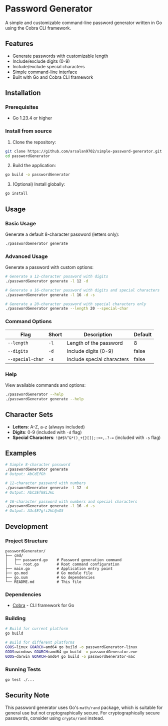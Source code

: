# Password Generator

A simple and customizable command-line password generator written in Go using the Cobra CLI framework.

## Features

- Generate passwords with customizable length
- Include/exclude digits (0-9)
- Include/exclude special characters
- Simple command-line interface
- Built with Go and Cobra CLI framework

## Installation

### Prerequisites

- Go 1.23.4 or higher

### Install from source

1. Clone the repository:
```bash
git clone https://github.com/arsalan9702/simple-password-generator.git
cd passwordGenerator
```

2. Build the application:
```bash
go build -o passwordGenerator
```

3. (Optional) Install globally:
```bash
go install
```

## Usage

### Basic Usage

Generate a default 8-character password (letters only):
```bash
./passwordGenerator generate
```

### Advanced Usage

Generate a password with custom options:

```bash
# Generate a 12-character password with digits
./passwordGenerator generate -l 12 -d

# Generate a 16-character password with digits and special characters
./passwordGenerator generate -l 16 -d -s

# Generate a 20-character password with special characters only
./passwordGenerator generate --length 20 --special-char
```

### Command Options

| Flag | Short | Description | Default |
|------|-------|-------------|---------|
| `--length` | `-l` | Length of the password | 8 |
| `--digits` | `-d` | Include digits (0-9) | false |
| `--special-char` | `-s` | Include special characters | false |

### Help

View available commands and options:
```bash
./passwordGenerator --help
./passwordGenerator generate --help
```

## Character Sets

- **Letters**: A-Z, a-z (always included)
- **Digits**: 0-9 (included with `-d` flag)
- **Special Characters**: `!@#$%^&*()_+{}[]|;:<>,.?-=` (included with `-s` flag)

## Examples

```bash
# Simple 8-character password
./passwordGenerator generate
# Output: AbCdEfGh

# 12-character password with numbers
./passwordGenerator generate -l 12 -d
# Output: AbC3EfG8iJkL

# 16-character password with numbers and special characters
./passwordGenerator generate -l 16 -d -s
# Output: A3c$E7g!i2kL@nO5
```

## Development

### Project Structure

```
passwordGenerator/
├── cmd/
│   ├── password.go    # Password generation command
│   └── root.go        # Root command configuration
├── main.go            # Application entry point
├── go.mod             # Go module file
├── go.sum             # Go dependencies
└── README.md          # This file
```

### Dependencies

- [Cobra](https://github.com/spf13/cobra) - CLI framework for Go

### Building

```bash
# Build for current platform
go build

# Build for different platforms
GOOS=linux GOARCH=amd64 go build -o passwordGenerator-linux
GOOS=windows GOARCH=amd64 go build -o passwordGenerator.exe
GOOS=darwin GOARCH=amd64 go build -o passwordGenerator-mac
```

### Running Tests

```bash
go test ./...
```

## Security Note

This password generator uses Go's `math/rand` package, which is suitable for general use but not cryptographically secure. For cryptographically secure passwords, consider using `crypto/rand` instead.
